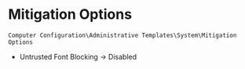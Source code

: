 # Mitigation Options

`Computer Configuration\Administrative Templates\System\Mitigation Options`

- Untrusted Font Blocking -> Disabled